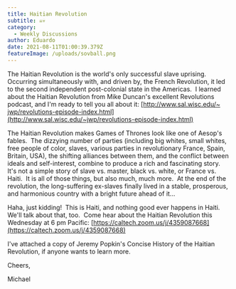 ```yaml
---
title: Haitian Revolution
subtitle: ☠️💀
category:
  - Weekly Discussions
author: Eduardo
date: 2021-08-11T01:00:39.379Z
featureImage: /uploads/sovball.png
---
```

The Haitian Revolution is the world's only successful slave uprising.  Occurring simultaneously with, and driven by, the French Revolution, it led to the second independent post-colonial state in the Americas.  I learned about the Haitian Revolution from Mike Duncan's excellent Revolutions podcast, and I'm ready to tell you all about it: [http://www.sal.wisc.edu/~​jwp/revolutions-episode-index.​html](http://www.sal.wisc.edu/~jwp/revolutions-episode-index.html)



The Haitian Revolution makes Games of Thrones look like one of Aesop's fables.  The dizzying number of parties (including big whites, small whites, free people of color, slaves, various parties in revolutionary France, Spain, Britain, USA), the shifting alliances between them, and the conflict between ideals and self-interest, combine to produce a rich and fascinating story.  It's not a simple story of slave vs. master, black vs. white, or France vs. Haiti.  It is all of those things, but also much, much more.  At the end of the revolution, the long-suffering ex-slaves finally lived in a stable, prosperous, and harmonious country with a bright future ahead of it...



Haha, just kidding!  This is Haiti, and nothing good ever happens in Haiti.  We'll talk about that, too.  Come hear about the Haitian Revolution this Wednesday at 6 pm Pacific: [https://caltech.zoom.​us/j/4359087668](https://caltech.zoom.us/j/4359087668)



I've attached a copy of Jeremy Popkin's Concise History of the Haitian Revolution, if anyone wants to learn more.





Cheers,



Michael